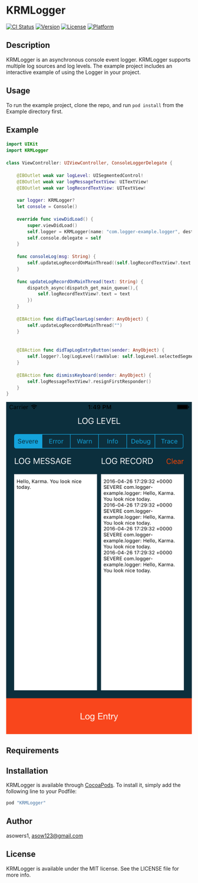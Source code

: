 # KRMLogger

[![CI Status](http://img.shields.io/travis/asowers/KRMLogger.svg?style=flat)](https://travis-ci.org/asowers/KRMLogger)
[![Version](https://img.shields.io/cocoapods/v/KRMLogger.svg?style=flat)](http://cocoapods.org/pods/KRMLogger)
[![License](https://img.shields.io/cocoapods/l/KRMLogger.svg?style=flat)](http://cocoapods.org/pods/KRMLogger)
[![Platform](https://img.shields.io/cocoapods/p/KRMLogger.svg?style=flat)](http://cocoapods.org/pods/KRMLogger)

## Description

KRMLogger is an asynchronous console event logger. KRMLogger supports multiple log sources and log levels. The example project includes an interactive example of using the Logger in your project.

## Usage

To run the example project, clone the repo, and run `pod install` from the Example directory first.

## Example

```Swift
import UIKit
import KRMLogger

class ViewController: UIViewController, ConsoleLoggerDelegate {

    @IBOutlet weak var logLevel: UISegmentedControl!
    @IBOutlet weak var logMessageTextView: UITextView!
    @IBOutlet weak var logRecordTextView: UITextView!

    var logger: KRMLogger?
    let console = Console()
    
    override func viewDidLoad() {
        super.viewDidLoad()
        self.logger = KRMLogger(name: "com.logger-example.logger", destinations: [self.console])
        self.console.delegate = self
    }
    
    func consoleLog(msg: String) {
        self.updateLogRecordOnMainThread((self.logRecordTextView?.text ?? "") + "\(msg)\n")
    }
    
    func updateLogRecordOnMainThread(text: String) {
        dispatch_async(dispatch_get_main_queue(),{
            self.logRecordTextView?.text = text
        })
    }

    @IBAction func didTapClearLog(sender: AnyObject) {
        self.updateLogRecordOnMainThread("")
    }
    
    
    @IBAction func didTapLogEntryButton(sender: AnyObject) {
        self.logger?.log(LogLevel(rawValue: self.logLevel.selectedSegmentIndex)!, self.logMessageTextView.text)
    }
    
    @IBAction func dismissKeyboard(sender: AnyObject) {
        self.logMessageTextView?.resignFirstResponder()
    }
}
```

![Alt text](https://github.com/yourkarma/KRMLogger/blob/master/KRMLogger/Assets/logger.png?raw=true "Logger Example")

## Requirements

## Installation

KRMLogger is available through [CocoaPods](http://cocoapods.org). To install
it, simply add the following line to your Podfile:

```ruby
pod "KRMLogger"
```

## Author

asowers1, asow123@gmail.com

## License

KRMLogger is available under the MIT license. See the LICENSE file for more info.

